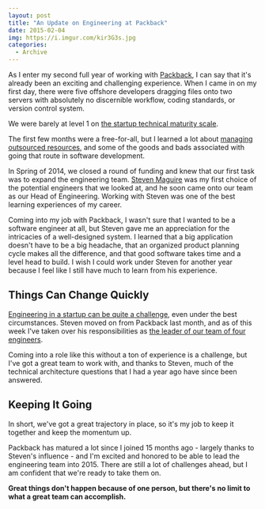 ```yaml
---
layout: post
title: "An Update on Engineering at Packback"
date: 2015-02-04
img: https://i.imgur.com/kir3G3s.jpg
categories: 
  - Archive
---
```


As I enter my second full year of working with [Packback](https://www.packback.co/), I can say that it's already been an exciting and challenging experience. When I came in on my first day, there were five offshore developers dragging files onto two servers with absolutely no discernible workflow, coding standards, or version control system.

We were barely at level 1 on [the startup technical maturity scale](https://www.karllhughes.com/posts/technical-maturity).

The first few months were a free-for-all, but I learned a lot about [managing outsourced resources](https://www.karllhughes.com/posts/risk-of-offshore-outsourcing), and some of the goods and bads associated with going that route in software development.

In Spring of 2014, we closed a round of funding and knew that our first task was to expand the engineering team. [Steven Maguire](http://stevenmaguire.com/) was my first choice of the potential engineers that we looked at, and he soon came onto our team as our Head of Engineering. Working with Steven was one of the best learning experiences of my career.

Coming into my job with Packback, I wasn't sure that I wanted to be a software engineer at all, but Steven gave me an appreciation for the intricacies of a well-designed system. I learned that a big application doesn't have to be a big headache, that an organized product planning cycle makes all the difference, and that good software takes time and a level head to build. I wish I could work under Steven for another year because I feel like I still have much to learn from his experience.

## Things Can Change Quickly

[Engineering in a startup can be quite a challenge](/startups), even under the best circumstances. Steven moved on from Packback last month, and as of this week I've taken over his responsibilities as [the leader of our team of four engineers](https://www.toptal.com/engineering-management/a-day-in-life-engineering-manager).

Coming into a role like this without a ton of experience is a challenge, but I've got a great team to work with, and thanks to Steven, much of the technical architecture questions that I had a year ago have since been answered.

## Keeping It Going

In short, we've got a great trajectory in place, so it's my job to keep it together and keep the momentum up.

Packback has matured a lot since I joined 15 months ago - largely thanks to Steven's influence - and I'm excited and honored to be able to lead the engineering team into 2015. There are still a lot of challenges ahead, but I am confident that we're ready to take them on.

**Great things don't happen because of one person, but there's no limit to what a great team can accomplish.**
